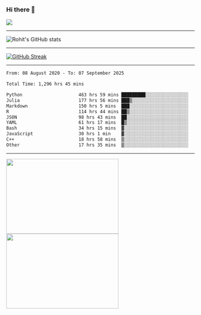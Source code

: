 ### Hi there 👋

 ![](https://komarev.com/ghpvc/?username=RohitRathore1&color=blueviolet)

<hr/>

![Rohit's GitHub stats](https://github-readme-stats.vercel.app/api?username=RohitRathore1&show_icons=true&theme=transparent)

<hr/>

[![GitHub Streak](http://github-readme-streak-stats.herokuapp.com?user=RohitRathore1&theme=dark&mode=weekly)](https://git.io/streak-stats)

<hr/>

<!--START_SECTION:waka-->

```txt
From: 08 August 2020 - To: 07 September 2025

Total Time: 1,296 hrs 45 mins

Python                     463 hrs 59 mins █████████░░░░░░░░░░░░░░░░   35.78 %
Julia                      177 hrs 56 mins ███▒░░░░░░░░░░░░░░░░░░░░░   13.72 %
Markdown                   150 hrs 5 mins  ███░░░░░░░░░░░░░░░░░░░░░░   11.57 %
R                          114 hrs 44 mins ██▒░░░░░░░░░░░░░░░░░░░░░░   08.85 %
JSON                       98 hrs 43 mins  ██░░░░░░░░░░░░░░░░░░░░░░░   07.61 %
YAML                       61 hrs 17 mins  █▒░░░░░░░░░░░░░░░░░░░░░░░   04.73 %
Bash                       34 hrs 15 mins  ▓░░░░░░░░░░░░░░░░░░░░░░░░   02.64 %
JavaScript                 30 hrs 1 min    ▓░░░░░░░░░░░░░░░░░░░░░░░░   02.31 %
C++                        18 hrs 58 mins  ▒░░░░░░░░░░░░░░░░░░░░░░░░   01.46 %
Other                      17 hrs 35 mins  ▒░░░░░░░░░░░░░░░░░░░░░░░░   01.36 %
```

<!--END_SECTION:waka-->

<hr/>

<p>
  <img src="https://wakatime.com/share/@TeAmp0is0N/3935ee43-08a3-493e-8b95-60c1f9204b15.svg" width="300" height="200">
  <img src="https://wakatime.com/share/@TeAmp0is0N/8717aacc-7340-44e0-abb1-987dc9823fcd.svg" width="300" height="200">
</p>




